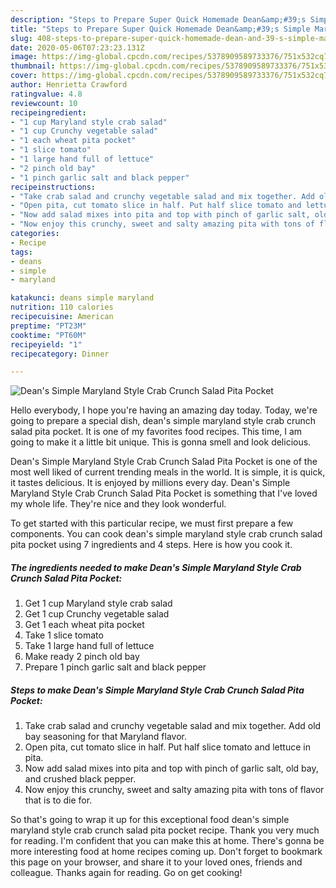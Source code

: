 ```yaml
---
description: "Steps to Prepare Super Quick Homemade Dean&amp;#39;s Simple Maryland Style Crab Crunch Salad Pita Pocket"
title: "Steps to Prepare Super Quick Homemade Dean&amp;#39;s Simple Maryland Style Crab Crunch Salad Pita Pocket"
slug: 408-steps-to-prepare-super-quick-homemade-dean-and-39-s-simple-maryland-style-crab-crunch-salad-pita-pocket
date: 2020-05-06T07:23:23.131Z
image: https://img-global.cpcdn.com/recipes/5378909589733376/751x532cq70/deans-simple-maryland-style-crab-crunch-salad-pita-pocket-recipe-main-photo.jpg
thumbnail: https://img-global.cpcdn.com/recipes/5378909589733376/751x532cq70/deans-simple-maryland-style-crab-crunch-salad-pita-pocket-recipe-main-photo.jpg
cover: https://img-global.cpcdn.com/recipes/5378909589733376/751x532cq70/deans-simple-maryland-style-crab-crunch-salad-pita-pocket-recipe-main-photo.jpg
author: Henrietta Crawford
ratingvalue: 4.8
reviewcount: 10
recipeingredient:
- "1 cup Maryland style crab salad"
- "1 cup Crunchy vegetable salad"
- "1 each wheat pita pocket"
- "1 slice tomato"
- "1 large hand full of lettuce"
- "2 pinch old bay"
- "1 pinch garlic salt and black pepper"
recipeinstructions:
- "Take crab salad and crunchy vegetable salad and mix together. Add old bay seasoning for that Maryland flavor."
- "Open pita, cut tomato slice in half. Put half slice tomato and lettuce in pita."
- "Now add salad mixes into pita and top with pinch of garlic salt, old bay, and crushed black pepper."
- "Now enjoy this crunchy, sweet and salty amazing pita with tons of flavor that is to die for."
categories:
- Recipe
tags:
- deans
- simple
- maryland

katakunci: deans simple maryland 
nutrition: 110 calories
recipecuisine: American
preptime: "PT23M"
cooktime: "PT60M"
recipeyield: "1"
recipecategory: Dinner

---
```



![Dean&#39;s Simple Maryland Style Crab Crunch Salad Pita Pocket](https://img-global.cpcdn.com/recipes/5378909589733376/751x532cq70/deans-simple-maryland-style-crab-crunch-salad-pita-pocket-recipe-main-photo.jpg)

Hello everybody, I hope you're having an amazing day today. Today, we're going to prepare a special dish, dean&#39;s simple maryland style crab crunch salad pita pocket. It is one of my favorites food recipes. This time, I am going to make it a little bit unique. This is gonna smell and look delicious.

Dean&#39;s Simple Maryland Style Crab Crunch Salad Pita Pocket is one of the most well liked of current trending meals in the world. It is simple, it is quick, it tastes delicious. It is enjoyed by millions every day. Dean&#39;s Simple Maryland Style Crab Crunch Salad Pita Pocket is something that I've loved my whole life. They're nice and they look wonderful.




To get started with this particular recipe, we must first prepare a few components. You can cook dean&#39;s simple maryland style crab crunch salad pita pocket using 7 ingredients and 4 steps. Here is how you cook it.

<!--inarticleads1-->

##### The ingredients needed to make Dean&#39;s Simple Maryland Style Crab Crunch Salad Pita Pocket:

1. Get 1 cup Maryland style crab salad
1. Get 1 cup Crunchy vegetable salad
1. Get 1 each wheat pita pocket
1. Take 1 slice tomato
1. Take 1 large hand full of lettuce
1. Make ready 2 pinch old bay
1. Prepare 1 pinch garlic salt and black pepper




<!--inarticleads2-->

##### Steps to make Dean&#39;s Simple Maryland Style Crab Crunch Salad Pita Pocket:

1. Take crab salad and crunchy vegetable salad and mix together. Add old bay seasoning for that Maryland flavor.
1. Open pita, cut tomato slice in half. Put half slice tomato and lettuce in pita.
1. Now add salad mixes into pita and top with pinch of garlic salt, old bay, and crushed black pepper.
1. Now enjoy this crunchy, sweet and salty amazing pita with tons of flavor that is to die for.




So that's going to wrap it up for this exceptional food dean&#39;s simple maryland style crab crunch salad pita pocket recipe. Thank you very much for reading. I'm confident that you can make this at home. There's gonna be more interesting food at home recipes coming up. Don't forget to bookmark this page on your browser, and share it to your loved ones, friends and colleague. Thanks again for reading. Go on get cooking!
